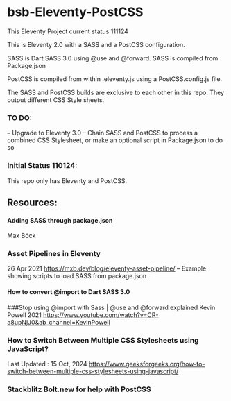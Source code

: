 # bsb-Eleventy-PostCSS

This Eleventy Project current status 111124

This is Eleventy 2.0 with a SASS and a PostCSS configuration.

SASS is Dart SASS 3.0 using @use and @forward. SASS is compiled from Package.json

PostCSS is compiled from within .eleventy.js using a PostCSS.config.js file.

The SASS and PostCSS builds are exclusive to each other in this repo. They output different CSS Style sheets. 

### TO DO:
– Upgrade to Eleventy 3.0
– Chain SASS and PostCSS to process a combined CSS Stylesheet, or make an optional script in Package.json to do so 


### Initial Status 110124:
This repo only has Eleventy and PostCSS.



## Resources:

#### Adding SASS through package.json
Max Böck
### Asset Pipelines in Eleventy
26 Apr 2021
https://mxb.dev/blog/eleventy-asset-pipeline/ 
– Example showing scripts to load SASS from package.json

#### How to convert @import to Dart SASS 3.0
###Stop using @import with Sass | @use and @forward explained
Kevin Powell
2021
https://www.youtube.com/watch?v=CR-a8upNjJ0&ab_channel=KevinPowell

### How to Switch Between Multiple CSS Stylesheets using JavaScript?
Last Updated : 15 Oct, 2024
https://www.geeksforgeeks.org/how-to-switch-between-multiple-css-stylesheets-using-javascript/

### Stackblitz Bolt.new for help with PostCSS




